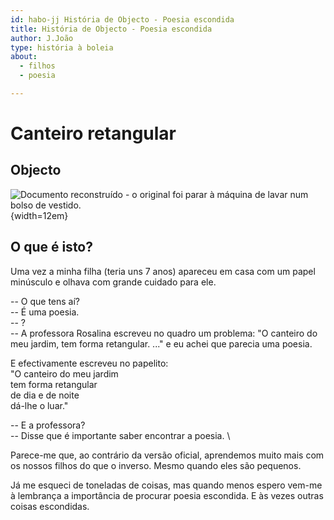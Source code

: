 ```yaml
---
id: habo-jj História de Objecto - Poesia escondida
title: História de Objecto - Poesia escondida
author: J.João
type: história à boleia
about:
  - filhos
  - poesia

---
```



# Canteiro retangular

## Objecto 

![Documento reconstruído - o original foi parar à máquina de lavar num bolso de vestido.](habo-jj-poesia.png){width=12em}

## O que é isto?

Uma vez a minha filha (teria uns 7 anos) apareceu em casa com um
papel minúsculo e olhava com grande cuidado para ele.


-- O que tens aí? \
-- É uma poesia.  \
-- ? \
-- A professora Rosalina escreveu no quadro um problema:
"O canteiro do meu jardim, tem forma retangular. ..."
e eu achei que parecia uma poesia.

E efectivamente escreveu no papelito:\
"O canteiro do meu jardim \
tem forma retangular \
de dia e de noite \
dá-lhe o luar."

-- E a professora? \
-- Disse que é importante saber encontrar a poesia. \

Parece-me que, ao contrário da versão oficial, aprendemos muito mais 
com os nossos filhos do que o inverso. Mesmo quando eles são pequenos.

Já me esqueci de toneladas de coisas,
mas quando menos espero vem-me à lembrança a importância 
de procurar poesia escondida. E às vezes outras coisas 
escondidas.

